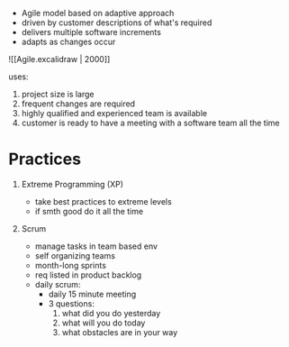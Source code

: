 - Agile model based on adaptive approach
- driven by customer descriptions of what's required
- delivers multiple software increments
- adapts as changes occur

![[Agile.excalidraw | 2000]]

uses:
1. project size is large
2. frequent changes are required
3. highly qualified and experienced team is available
4. customer is ready to have a meeting with a software team all the time


# Practices

1. Extreme Programming (XP)
	- take best practices to extreme levels
	- if smth good do it all the time

2. Scrum
	- manage tasks in team based env
	- self organizing teams
	- month-long sprints
	- req listed in product backlog
	- daily scrum:
		- daily 15 minute meeting
		- 3 questions:
			1. what did you do yesterday
			2. what will you do today
			3. what obstacles are in your way
